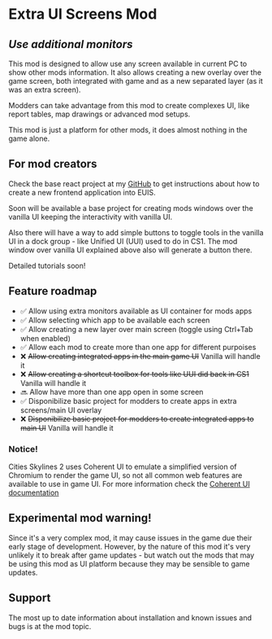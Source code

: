 # Extra UI Screens Mod
## _Use additional monitors_

This mod is designed to allow use any screen available in current PC to show other mods information. It also allows creating a new overlay over the game screen, both integrated with game and as a new separated layer (as it was an extra screen).

Modders can take advantage from this mod to create complexes UI, like report tables, map drawings or advanced mod setups. 

This mod is just a platform for other mods, it does almost nothing in the game alone.

## For mod creators

Check the base react project at my [GitHub](https://github.com/klyte45/EUIS-baseproj-fe) to get instructions about how to create a new frontend application into EUIS.

Soon will be available a base project for creating mods windows over the vanilla UI keeping the interactivity with vanilla UI.

Also there will have a way to add simple buttons to toggle tools in the vanilla UI in a dock group - like Unified UI (UUI) used to do in CS1. The mod window over vanilla UI explained above also will generate a button there.

Detailed tutorials soon!

## Feature roadmap
- ✅ Allow using extra monitors available as UI container for mods apps
- ✅ Allow selecting which app to be available each screen
- ✅ Allow creating a new layer over main screen (toggle using Ctrl+Tab when enabled)
- ✅ Allow each mod to create more than one app for different purpoises
- ❌ ~~Allow creating integrated apps in the main game UI~~ Vanilla will handle it 
- ❌ ~~Allow creating a shortcut toolbox for tools like UUI did back in CS1~~ Vanilla will handle it 
- 🔜 Allow have more than one app open in some screen
- ✅ Disponibilize basic project for modders to create apps in extra screens/main UI overlay
- ❌ ~~Disponibilize basic project for modders to create integrated apps to main UI~~  Vanilla will handle it 

### Notice!
Cities Skylines 2 uses Coherent UI to emulate a simplified version of Chromium to render the game UI, so not all common web features are available to use in game UI. For more information check the [Coherent UI documentation](https://docs.coherent-labs.com/unity-gameface/)

## Experimental mod warning!
Since it's a very complex mod, it may cause issues in the game due their early stage of development. However, by the nature of this mod it's very unlikely it to break after game updates - but watch out the mods that may be using this mod as UI platform because they may be sensible to game updates.

## Support

The most up to date information about installation and known issues and bugs is at the mod topic.